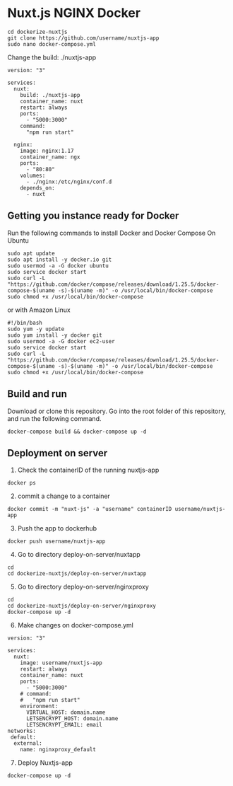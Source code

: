 # Nuxt.js NGINX Docker
```
cd dockerize-nuxtjs
git clone https://github.com/username/nuxtjs-app
sudo nano docker-compose.yml
```
Change the build: ./nuxtjs-app
```
version: "3"

services:
  nuxt:
    build: ./nuxtjs-app
    container_name: nuxt
    restart: always
    ports:
      - "5000:3000"
    command:
      "npm run start"

  nginx:
    image: nginx:1.17
    container_name: ngx
    ports:
      - "80:80"
    volumes:
      - ./nginx:/etc/nginx/conf.d
    depends_on:
      - nuxt
```
## Getting you instance ready for Docker
Run the following commands to install Docker and Docker Compose
On Ubuntu
```
sudo apt update
sudo apt install -y docker.io git
sudo usermod -a -G docker ubuntu
sudo service docker start
sudo curl -L "https://github.com/docker/compose/releases/download/1.25.5/docker-compose-$(uname -s)-$(uname -m)" -o /usr/local/bin/docker-compose
sudo chmod +x /usr/local/bin/docker-compose
```
or with Amazon Linux
```
#!/bin/bash
sudo yum -y update
sudo yum install -y docker git
sudo usermod -a -G docker ec2-user
sudo service docker start
sudo curl -L "https://github.com/docker/compose/releases/download/1.25.5/docker-compose-$(uname -s)-$(uname -m)" -o /usr/local/bin/docker-compose
sudo chmod +x /usr/local/bin/docker-compose
```

## Build and run
Download or clone this repository. Go into the root folder of this repository, and run the following command.
```
docker-compose build && docker-compose up -d
```
## Deployment on server
1. Check the containerID of the running nuxtjs-app
```
docker ps
```
2. commit a change to a container
```
docker commit -m "nuxt-js" -a "username" containerID username/nuxtjs-app
```
3. Push the app to dockerhub
```
docker push username/nuxtjs-app
```
4. Go to directory deploy-on-server/nuxtapp
```
cd
cd dockerize-nuxtjs/deploy-on-server/nuxtapp
```
5. Go to directory deploy-on-server/nginxproxy
```
cd
cd dockerize-nuxtjs/deploy-on-server/nginxproxy
docker-compose up -d
```
6. Make changes on docker-compose.yml
```
version: "3"

services:
  nuxt:
    image: username/nuxtjs-app
    restart: always
    container_name: nuxt
    ports:
      - "5000:3000"
    # command:
    #   "npm run start"
    environment:
      VIRTUAL_HOST: domain.name
      LETSENCRYPT_HOST: domain.name
      LETSENCRYPT_EMAIL: email
networks:
 default:
  external:
    name: nginxproxy_default
```
7. Deploy Nuxtjs-app
```
docker-compose up -d
```
